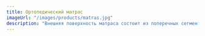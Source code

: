 ```yaml
---
title: Ортопедический матрас
imageUrl: "/images/products/matras.jpg"
description: "Внешняя поверхность матраса состоит из поперечных сегментов, которые придают ему волнообразную форму, с периодом волны 10 сантиметров. Сегменты наполнены полистироловыми гранулами разного диаметра. Позвоночник за счет своей эластичности стремится принять форму волны, огибающей матрас - то есть позвоночник растягивается. Матрас восстанавливает естественную форму дисков, что уменьшает степень их деформации и предпосылок, приводящих к искривлению позвоночника и остеохондрозу. Не только входящие в состав массажные шарики, но сегменты создают массажный эффект, одним из следствий которого является раздражение сегментов спинного мозга и как следствие потребность изменить положение тела. Но происходит это, что самое главное, рефлекторно, не вызывая пробуждения спящего."
---
```

